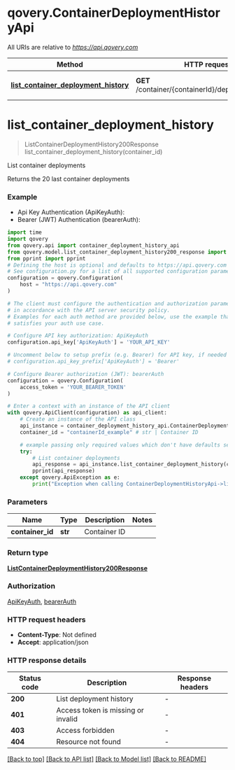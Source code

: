 # qovery.ContainerDeploymentHistoryApi

All URIs are relative to *https://api.qovery.com*

Method | HTTP request | Description
------------- | ------------- | -------------
[**list_container_deployment_history**](ContainerDeploymentHistoryApi.md#list_container_deployment_history) | **GET** /container/{containerId}/deploymentHistory | List container deployments


# **list_container_deployment_history**
> ListContainerDeploymentHistory200Response list_container_deployment_history(container_id)

List container deployments

Returns the 20 last container deployments

### Example

* Api Key Authentication (ApiKeyAuth):
* Bearer (JWT) Authentication (bearerAuth):

```python
import time
import qovery
from qovery.api import container_deployment_history_api
from qovery.model.list_container_deployment_history200_response import ListContainerDeploymentHistory200Response
from pprint import pprint
# Defining the host is optional and defaults to https://api.qovery.com
# See configuration.py for a list of all supported configuration parameters.
configuration = qovery.Configuration(
    host = "https://api.qovery.com"
)

# The client must configure the authentication and authorization parameters
# in accordance with the API server security policy.
# Examples for each auth method are provided below, use the example that
# satisfies your auth use case.

# Configure API key authorization: ApiKeyAuth
configuration.api_key['ApiKeyAuth'] = 'YOUR_API_KEY'

# Uncomment below to setup prefix (e.g. Bearer) for API key, if needed
# configuration.api_key_prefix['ApiKeyAuth'] = 'Bearer'

# Configure Bearer authorization (JWT): bearerAuth
configuration = qovery.Configuration(
    access_token = 'YOUR_BEARER_TOKEN'
)

# Enter a context with an instance of the API client
with qovery.ApiClient(configuration) as api_client:
    # Create an instance of the API class
    api_instance = container_deployment_history_api.ContainerDeploymentHistoryApi(api_client)
    container_id = "containerId_example" # str | Container ID

    # example passing only required values which don't have defaults set
    try:
        # List container deployments
        api_response = api_instance.list_container_deployment_history(container_id)
        pprint(api_response)
    except qovery.ApiException as e:
        print("Exception when calling ContainerDeploymentHistoryApi->list_container_deployment_history: %s\n" % e)
```


### Parameters

Name | Type | Description  | Notes
------------- | ------------- | ------------- | -------------
 **container_id** | **str**| Container ID |

### Return type

[**ListContainerDeploymentHistory200Response**](ListContainerDeploymentHistory200Response.md)

### Authorization

[ApiKeyAuth](../README.md#ApiKeyAuth), [bearerAuth](../README.md#bearerAuth)

### HTTP request headers

 - **Content-Type**: Not defined
 - **Accept**: application/json


### HTTP response details

| Status code | Description | Response headers |
|-------------|-------------|------------------|
**200** | List deployment history |  -  |
**401** | Access token is missing or invalid |  -  |
**403** | Access forbidden |  -  |
**404** | Resource not found |  -  |

[[Back to top]](#) [[Back to API list]](../README.md#documentation-for-api-endpoints) [[Back to Model list]](../README.md#documentation-for-models) [[Back to README]](../README.md)

